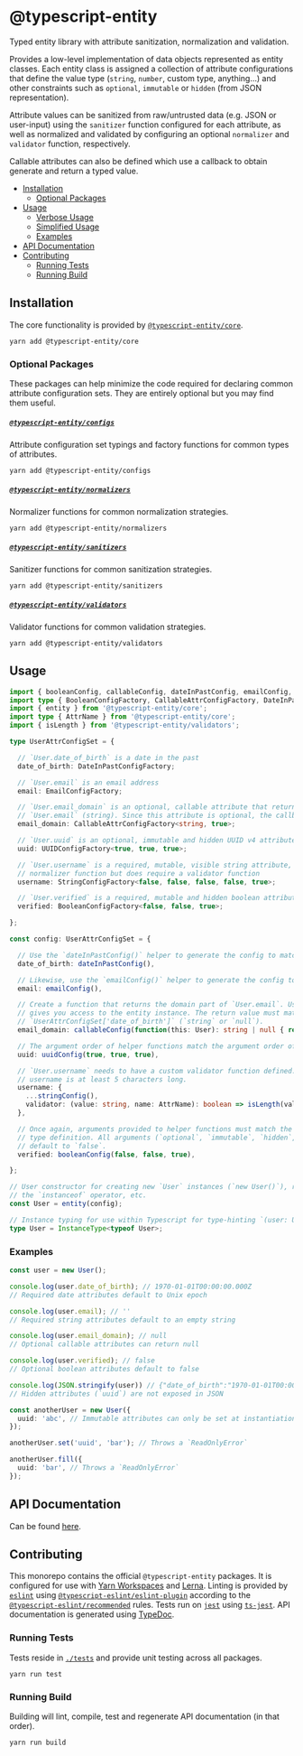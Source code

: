 # @typescript-entity

Typed entity library with attribute sanitization, normalization and validation.

Provides a low-level implementation of data objects represented as entity classes. Each entity class is assigned a collection of attribute configurations that define the value type (`string`, `number`, custom type, anything...) and other constraints such as `optional`, `immutable` or `hidden` (from JSON representation).

Attribute values can be sanitized from raw/untrusted data (e.g. JSON or user-input) using the `sanitizer` function configured for each attribute, as well as normalized and validated by configuring an optional `normalizer` and `validator` function, respectively.

Callable attributes can also be defined which use a callback to obtain generate and return a typed value.

- [Installation](#installation)
  - [Optional Packages](#optional-packages)
- [Usage](#usage)
  - [Verbose Usage](#verbose-usage)
  - [Simplified Usage](#simplified-usage)
  - [Examples](#examples)
- [API Documentation](#api-documentation)
- [Contributing](#contributing)
  - [Running Tests](#running-tests)
  - [Running Build](#running-build)

## Installation

The core functionality is provided by [`@typescript-entity/core`](https://www.npmjs.com/package/@typescript-entity/core).

```shell
yarn add @typescript-entity/core
```

### Optional Packages

These packages can help minimize the code required for declaring common attribute configuration sets. They are entirely optional but you may find them useful.

##### [`@typescript-entity/configs`](https://www.npmjs.com/package/@typescript-entity/configs)

Attribute configuration set typings and factory functions for common types of attributes.

```shell
yarn add @typescript-entity/configs
```

##### [`@typescript-entity/normalizers`](https://www.npmjs.com/package/@typescript-entity/normalizers)

Normalizer functions for common normalization strategies.

```shell
yarn add @typescript-entity/normalizers
```

##### [`@typescript-entity/sanitizers`](https://www.npmjs.com/package/@typescript-entity/sanitizers)

Sanitizer functions for common sanitization strategies.

```shell
yarn add @typescript-entity/sanitizers
```

##### [`@typescript-entity/validators`](https://www.npmjs.com/package/@typescript-entity/validators)

Validator functions for common validation strategies.

```shell
yarn add @typescript-entity/validators
```

## Usage

```typescript
import { booleanConfig, callableConfig, dateInPastConfig, emailConfig, stringConfig, uuidConfig } from '@typescript-entity/configs';
import type { BooleanConfigFactory, CallableAttrConfigFactory, DateInPastConfigFactory, EmailConfigFactory, StringConfigFactory, UUIDConfigFactory } from '@typescript-entity/configs';
import { entity } from '@typescript-entity/core';
import type { AttrName } from '@typescript-entity/core';
import { isLength } from '@typescript-entity/validators';

type UserAttrConfigSet = {

  // `User.date_of_birth` is a date in the past
  date_of_birth: DateInPastConfigFactory;

  // `User.email` is an email address
  email: EmailConfigFactory;

  // `User.email_domain` is an optional, callable attribute that returns the domain part of
  // `User.email` (string). Since this attribute is optional, the callback may also return `null`.
  email_domain: CallableAttrConfigFactory<string, true>;

  // `User.uuid` is an optional, immutable and hidden UUID v4 attribute
  uuid: UUIDConfigFactory<true, true, true>;

  // `User.username` is a required, mutable, visible string attribute, that does not require a
  // normalizer function but does require a validator function
  username: StringConfigFactory<false, false, false, false, true>;

  // `User.verified` is a required, mutable and hidden boolean attribute
  verified: BooleanConfigFactory<false, false, true>;

};

const config: UserAttrConfigSet = {

  // Use the `dateInPastConfig()` helper to generate the config to match the type defined in UserAttrConfigSet['date_of_birth']
  date_of_birth: dateInPastConfig(),

  // Likewise, use the `emailConfig()` helper to generate the config to match the type defined in UserAttrConfigSet['email']
  email: emailConfig(),

  // Create a function that returns the domain part of `User.email`. Using [`this` parameters](https://www.typescriptlang.org/docs/handbook/functions.html#this-parameters)
  // gives you access to the entity instance. The return value must match the type defined in
  // `UserAttrConfigSet['date_of_birth']` (`string` or `null`).
  email_domain: callableConfig(function(this: User): string | null { return this.email.split('@', 2)[1] || null }),

  // The argument order of helper functions match the argument order of the config typings
  uuid: uuidConfig(true, true, true),

  // `User.username` needs to have a custom validator function defined. This validator ensures the
  // username is at least 5 characters long.
  username: {
    ...stringConfig(),
    validator: (value: string, name: AttrName): boolean => isLength(value, name, { min: 5 }),
  },

  // Once again, arguments provided to helper functions must match the arguments provided to the
  // type definition. All arguments (`optional`, `immutable`, `hidden`, `normalizer`, `validator`)
  // default to `false`.
  verified: booleanConfig(false, false, true),

};

// User constructor for creating new `User` instances (`new User()`), runtime type-checking using
// the `instanceof` operator, etc.
const User = entity(config);

// Instance typing for use within Typescript for type-hinting `(user: User) => {}` arguments, etc.
type User = InstanceType<typeof User>;
```
### Examples

```typescript
const user = new User();

console.log(user.date_of_birth); // 1970-01-01T00:00:00.000Z
// Required date attributes default to Unix epoch

console.log(user.email); // ''
// Required string attributes default to an empty string

console.log(user.email_domain); // null
// Optional callable attributes can return null

console.log(user.verified); // false
// Optional boolean attributes default to false

console.log(JSON.stringify(user)) // {"date_of_birth":"1970-01-01T00:00:00.000Z","email":"","email_domain":null,"username":"","verified":false}
// Hidden attributes (`uuid`) are not exposed in JSON

const anotherUser = new User({
  uuid: 'abc', // Immutable attributes can only be set at instantiation
});

anotherUser.set('uuid', 'bar'); // Throws a `ReadOnlyError`

anotherUser.fill({
  uuid: 'bar', // Throws a `ReadOnlyError`
});
```

## API Documentation

Can be found [here](https://typescript-entity.github.io/typescript-entity/).

## Contributing

This monorepo contains the official `@typescript-entity` packages. It is configured for use with [Yarn Workspaces](https://classic.yarnpkg.com/en/docs/workspaces/) and [Lerna](https://lerna.js.org/). Linting is provided by [`eslint`](https://eslint.org/) using [`@typescript-eslint/eslint-plugin`](https://www.npmjs.com/package/@typescript-eslint/eslint-plugin) according to the [`@typescript-eslint/recommended`](https://github.com/typescript-eslint/typescript-eslint/blob/master/packages/eslint-plugin/src/configs/eslint-recommended.ts) rules. Tests run on [`jest`](https://jestjs.io/) using [`ts-jest`](https://www.npmjs.com/package/ts-jest). API documentation is generated using [TypeDoc](https://typedoc.org/).

### Running Tests

Tests reside in [`./tests`](https://github.com/typescript-entity/typescript-entity/tree/master/tests) and provide unit testing across all packages.

```shell
yarn run test
```

### Running Build

Building will lint, compile, test and regenerate API documentation (in that order).

```shell
yarn run build
```
